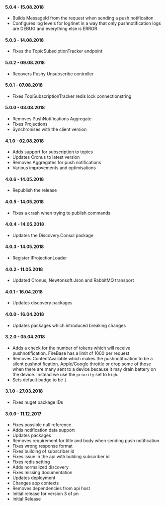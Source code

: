 #### 5.0.4 - 15.08.2018
* Builds MessageId from the request when sending a push notificaiton
* Configures log levels for log4net in a way that only pushnotification logs are DEBUG and everything else is ERROR

#### 5.0.3 - 14.08.2018
* Fixes the TopicSubsciptionTracker endpoint

#### 5.0.2 - 09.08.2018
* Recovers Pushy Unsubscribe controller

#### 5.0.1 - 07.08.2018
* Fixes TopiSubscriptionTracker redis lock connectionstring 

#### 5.0.0 - 03.08.2018
* Removes PushNotifications Aggregate
* Fixes Projections
* Synchronises with the client version

#### 4.1.0 - 02.08.2018
* Adds support for subscription to topics
* Updates Cronus to latest version
* Removes Aggregates for push notifications
* Various improvements and optimisations

#### 4.0.6 - 14.05.2018
* Republish the release

#### 4.0.5 - 14.05.2018
* Fixes a crash when trying to publish commands

#### 4.0.4 - 14.05.2018
* Updates the Discovery.Consul package

#### 4.0.3 - 14.05.2018
* Register IProjectionLoader

#### 4.0.2 - 11.05.2018
* Updated Cronus, Newtonsoft.Json and RabbitMQ transport

#### 4.0.1 - 16.04.2018
* Updates discovery packages

#### 4.0.0 - 16.04.2018
* Updates packages which introduced breaking changes

#### 3.2.0 - 05.04.2018
* Adds a check for the number of tokens which will receive pushnotification. FireBase has a limit of 1000 per request
* Removes ContentAvailable which makes the pushnotification to be a silent pushnotification. Apple/Google throttle or drop some of those when there are many sent to a device because it may drain battery on the device. Instead we use the `priority` set to `high`.
* Sets default badge to be `1`

#### 3.1.0 - 27.03.2018
* Fixes nuget package IDs

#### 3.0.0 - 11.12.2017
* Fixes possible null reference
* Adds notification data support
* Updates packages
* Removes requirement for title and body when sending push notification
* Fixes wrong response format
* Fixes building of subscriber id
* Fixes issue in the api with bulding subscriber id
* Fixes redis setting
* Adds normalized discovery
* Fixes missing documentation
* Updates deployment
* Changes app contexts
* Removes dependencies from api host
* Initial release for version 3 of pn
* Initial Release
